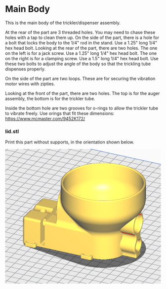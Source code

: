 # Main Body 

This is the main body of the trickler/dispenser assembly.

At the rear of the part are 3 threaded holes.  You may need to chase these holes with a tap to clean them up.
On the side of the part, there is a hole for a bolt that locks the body to the 1/4" rod in the stand. Use a 1.25" long 1/4" hex head bolt.
Looking at the rear of the part, there are two holes.  The one on the left is for a jack screw.  Use a 1.25" long 1/4" hex head bolt.
The one on the right is for a clamping screw.  Use a 1.5" long 1/4" hex head bolt.
Use these two bolts to adjust the angle of the body so that the trickling tube dispenses properly.

On the side of the part are two loops.  These are for securing the vibration motor wires with zipties.

Looking at the front of the part, there are two holes.  The top is for the auger assembly, the bottom is for the trickler tube.

Inside the bottom hole are two grooves for o-rings to allow the trickler tube to vibrate freely.  Use orings that fit these dimensions: https://www.mcmaster.com/9452K172/

 

### lid.stl

Print this part without supports, in the orientation shown below.  


![main body orientation](main_body.png)


